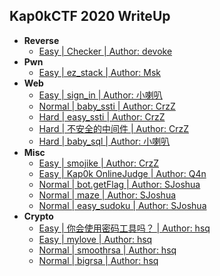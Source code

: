 ## Kap0kCTF 2020 WriteUp

- **Reverse**
  - [Easy | Checker | Author: devoke](Reverse/Checker)
- **Pwn**
  - [Easy | ez_stack | Author: Msk](Pwn/ez_stack)
- **Web**
  - [Easy | sign_in | Author: 小喇叭](Web/sign_in)
  - [Normal | baby_ssti | Author: CrzZ](Web/baby_ssti)
  - [Hard | easy_ssti | Author: CrzZ](Web/easy_ssti)
  - [Hard | 不安全的中间件 | Author: CrzZ](Web/%E4%B8%8D%E5%AE%89%E5%85%A8%E7%9A%84%E4%B8%AD%E9%97%B4%E4%BB%B6)
  - [Hard | baby_sql | Author: 小喇叭](Web/baby_sql)
- **Misc**
  - [Easy | smojike | Author: CrzZ](Misc/smojike)
  - [Easy | Kap0k OnlineJudge | Author: Q4n](Misc/Kap0k%20OnlineJudge)
  - [Normal | bot.getFlag | Author: SJoshua](Misc/bot.getFlag)
  - [Normal | maze | Author: SJoshua](Misc/maze)
  - [Normal | easy_sudoku | Author: SJoshua](Misc/easy_sudoku)
- **Crypto**
  - [Easy | 你会使用密码工具吗？ | Author: hsq](Crypto/%E4%BD%A0%E4%BC%9A%E4%BD%BF%E7%94%A8%E5%AF%86%E7%A0%81%E5%B7%A5%E5%85%B7%E5%90%97%EF%BC%9F)
  - [Easy | mylove | Author: hsq](Crypto/mylove)
  - [Normal | smoothrsa | Author: hsq](Crypto/smoothrsa)
  - [Normal | bigrsa | Author: hsq](Crypto/bigrsa)
